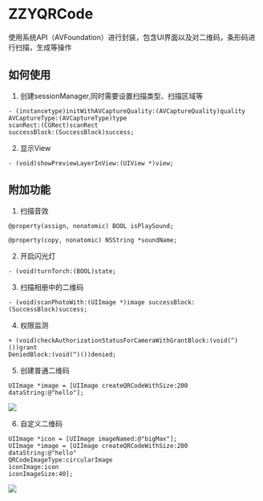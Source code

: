 # ZZYQRCode

使用系统API（AVFoundation）进行封装，包含UI界面以及对二维码，条形码进行扫描，生成等操作

## 如何使用
1. 创建sessionManager,同时需要设置扫描类型、扫描区域等

```
- (instancetype)initWithAVCaptureQuality:(AVCaptureQuality)quality
AVCaptureType:(AVCaptureType)type
scanRect:(CGRect)scanRect
successBlock:(SuccessBlock)success;
```

2. 显示View

```
- (void)showPreviewLayerInView:(UIView *)view;
```
## 附加功能
1. 扫描音效

```
@property(assign, nonatomic) BOOL isPlaySound;

@property(copy, nonatomic) NSString *soundName;
```

2. 开启闪光灯

```
- (void)turnTorch:(BOOL)state;
```

3. 扫描相册中的二维码

```
- (void)scanPhotoWith:(UIImage *)image successBlock:(SuccessBlock)success;
```

4. 权限监测

```
+ (void)checkAuthorizationStatusForCameraWithGrantBlock:(void(^)())grant
DeniedBlock:(void(^)())denied;
```

5. 创建普通二维码

```
UIImage *image = [UIImage createQRCodeWithSize:200 dataString:@"hello"];
```
![](https://github.com/zhang28602/ZZYQRCode_BarCode/raw/master/Screenshots/imag1.png)

6. 自定义二维码

```
UIImage *icon = [UIImage imageNamed:@"bigMax"];
UIImage *image = [UIImage createQRCodeWithSize:200
dataString:@"hello"
QRCodeImageType:circularImage
iconImage:icon
iconImageSize:40];
```
![](https://github.com/zhang28602/ZZYQRCode_BarCode/raw/master/Screenshots/image3.png)

